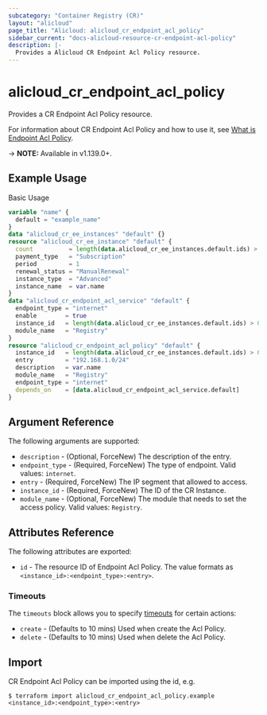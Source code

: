 ```yaml
---
subcategory: "Container Registry (CR)"
layout: "alicloud"
page_title: "Alicloud: alicloud_cr_endpoint_acl_policy"
sidebar_current: "docs-alicloud-resource-cr-endpoint-acl-policy"
description: |-
  Provides a Alicloud CR Endpoint Acl Policy resource.
---
```


# alicloud\_cr\_endpoint\_acl\_policy

Provides a CR Endpoint Acl Policy resource.

For information about CR Endpoint Acl Policy and how to use it, see [What is Endpoint Acl Policy](https://www.alibabacloud.com/help/doc-detail/145275.htm).

-> **NOTE:** Available in v1.139.0+.

## Example Usage

Basic Usage

```terraform
variable "name" {
  default = "example_name"
}
data "alicloud_cr_ee_instances" "default" {}
resource "alicloud_cr_ee_instance" "default" {
  count          = length(data.alicloud_cr_ee_instances.default.ids) > 0 ? 0 : 1
  payment_type   = "Subscription"
  period         = 1
  renewal_status = "ManualRenewal"
  instance_type  = "Advanced"
  instance_name  = var.name
}
data "alicloud_cr_endpoint_acl_service" "default" {
  endpoint_type = "internet"
  enable        = true
  instance_id   = length(data.alicloud_cr_ee_instances.default.ids) > 0 ? data.alicloud_cr_ee_instances.default.ids[0] : concat(alicloud_cr_ee_instance.default.*.id, [""])[0]
  module_name   = "Registry"
}
resource "alicloud_cr_endpoint_acl_policy" "default" {
  instance_id   = length(data.alicloud_cr_ee_instances.default.ids) > 0 ? data.alicloud_cr_ee_instances.default.ids[0] : concat(alicloud_cr_ee_instance.default.*.id, [""])[0]
  entry         = "192.168.1.0/24"
  description   = var.name
  module_name   = "Registry"
  endpoint_type = "internet"
  depends_on    = [data.alicloud_cr_endpoint_acl_service.default]
}
```

## Argument Reference

The following arguments are supported:

* `description` - (Optional, ForceNew) The description of the entry.
* `endpoint_type` - (Required, ForceNew) The type of endpoint. Valid values: `internet`.
* `entry` - (Required, ForceNew) The IP segment that allowed to access.
* `instance_id` - (Required, ForceNew) The ID of the CR Instance.
* `module_name` - (Optional, ForceNew) The module that needs to set the access policy. Valid values: `Registry`.

## Attributes Reference

The following attributes are exported:

* `id` - The resource ID of Endpoint Acl Policy. The value formats as `<instance_id>:<endpoint_type>:<entry>`.

### Timeouts

The `timeouts` block allows you to specify [timeouts](https://www.terraform.io/docs/configuration-0-11/resources.html#timeouts) for certain actions:

* `create` - (Defaults to 10 mins) Used when create the Acl Policy.
* `delete` - (Defaults to 10 mins) Used when delete the Acl Policy.

## Import

CR Endpoint Acl Policy can be imported using the id, e.g.

```
$ terraform import alicloud_cr_endpoint_acl_policy.example <instance_id>:<endpoint_type>:<entry>
```
